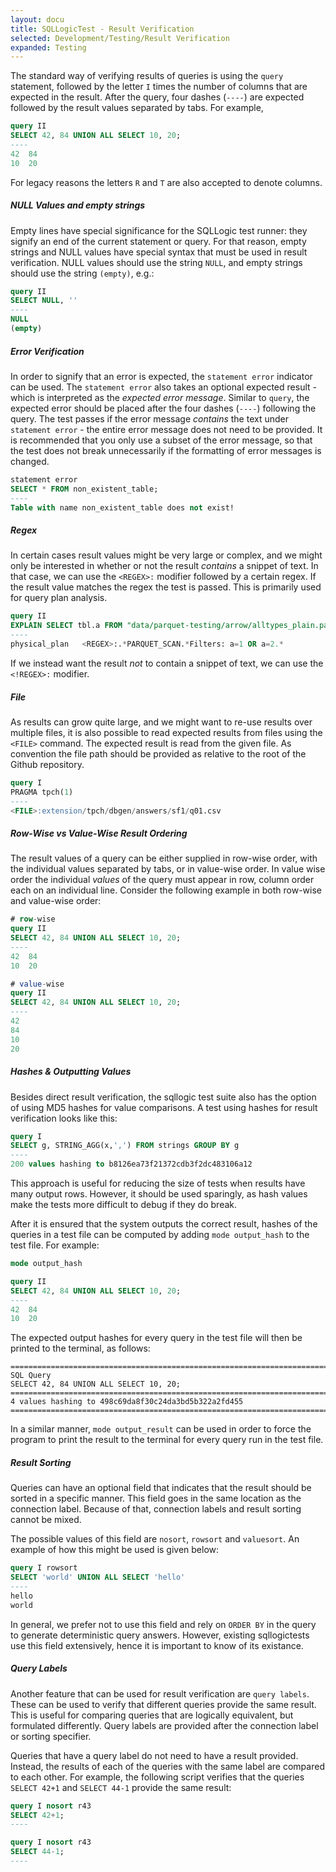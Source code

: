 ```yaml
---
layout: docu
title: SQLLogicTest - Result Verification
selected: Development/Testing/Result Verification
expanded: Testing
---
```


The standard way of verifying results of queries is using the `query` statement, followed by the letter `I` times the number of columns that are expected in the result. After the query, four dashes (`----`) are expected followed by the result values separated by tabs. For example,

```sql
query II
SELECT 42, 84 UNION ALL SELECT 10, 20;
----
42	84
10	20
```

For legacy reasons the letters `R` and `T` are also accepted to denote columns.

##### NULL Values and empty strings
Empty lines have special significance for the SQLLogic test runner: they signify an end of the current statement or query. For that reason, empty strings and NULL values have special syntax that must be used in result verification. NULL values should use the string `NULL`, and empty strings should use the string `(empty)`, e.g.:

```sql
query II
SELECT NULL, ''
----
NULL
(empty)
```

##### Error Verification
In order to signify that an error is expected, the `statement error` indicator can be used. The `statement error` also takes an optional expected result - which is interpreted as the *expected error message*. Similar to `query`, the expected error should be placed after the four dashes (`----`) following the query. The test passes if the error message *contains* the text under `statement error` - the entire error message does not need to be provided. It is recommended that you only use a subset of the error message, so that the test does not break unnecessarily if the formatting of error messages is changed.

```sql
statement error
SELECT * FROM non_existent_table;
----
Table with name non_existent_table does not exist!
```

##### Regex
In certain cases result values might be very large or complex, and we might only be interested in whether or not the result *contains* a snippet of text. In that case, we can use the `<REGEX>:` modifier followed by a certain regex. If the result value matches the regex the test is passed. This is primarily used for query plan analysis.


```sql
query II
EXPLAIN SELECT tbl.a FROM "data/parquet-testing/arrow/alltypes_plain.parquet" tbl(a) WHERE a=1 OR a=2
----
physical_plan	<REGEX>:.*PARQUET_SCAN.*Filters: a=1 OR a=2.*
```

If we instead want the result *not* to contain a snippet of text, we can use the `<!REGEX>:` modifier.

##### File
As results can grow quite large, and we might want to re-use results over multiple files, it is also possible to read expected results from files using the `<FILE>` command. The expected result is read from the given file. As convention the file path should be provided as relative to the root of the Github repository.


```sql
query I
PRAGMA tpch(1)
----
<FILE>:extension/tpch/dbgen/answers/sf1/q01.csv
```

##### Row-Wise vs Value-Wise Result Ordering
The result values of a query can be either supplied in row-wise order, with the individual values separated by tabs, or in value-wise order. In value wise order the individual *values* of the query must appear in row, column order each on an individual line. Consider the following example in both row-wise and value-wise order:

```sql
# row-wise
query II
SELECT 42, 84 UNION ALL SELECT 10, 20;
----
42	84
10	20

# value-wise
query II
SELECT 42, 84 UNION ALL SELECT 10, 20;
----
42
84
10
20
```

##### Hashes & Outputting Values
Besides direct result verification, the sqllogic test suite also has the option of using MD5 hashes for value comparisons. A test using hashes for result verification looks like this:

```sql
query I
SELECT g, STRING_AGG(x,',') FROM strings GROUP BY g
----
200 values hashing to b8126ea73f21372cdb3f2dc483106a12
```

This approach is useful for reducing the size of tests when results have many output rows. However, it should be used sparingly, as hash values make the tests more difficult to debug if they do break.

After it is ensured that the system outputs the correct result, hashes of the queries in a test file can be computed by adding `mode output_hash` to the test file. For example:

```sql
mode output_hash

query II
SELECT 42, 84 UNION ALL SELECT 10, 20;
----
42	84
10	20
```

The expected output hashes for every query in the test file will then be printed to the terminal, as follows:

```command
================================================================================
SQL Query
SELECT 42, 84 UNION ALL SELECT 10, 20;
================================================================================
4 values hashing to 498c69da8f30c24da3bd5b322a2fd455
================================================================================
```

In a similar manner, `mode output_result` can be used in order to force the program to print the result to the terminal for every query run in the test file.

##### Result Sorting
Queries can have an optional field that indicates that the result should be sorted in a specific manner. This field goes in the same location as the connection label. Because of that, connection labels and result sorting cannot be mixed.

The possible values of this field are `nosort`, `rowsort` and `valuesort`. An example of how this might be used is given below:

```sql
query I rowsort
SELECT 'world' UNION ALL SELECT 'hello'
----
hello
world
```

In general, we prefer not to use this field and rely on `ORDER BY` in the query to generate deterministic query answers. However, existing sqllogictests use this field extensively, hence it is important to know of its existance.

##### Query Labels
Another feature that can be used for result verification are `query labels`. These can be used to verify that different queries provide the same result. This is useful for comparing queries that are logically equivalent, but formulated differently. Query labels are provided after the connection label or sorting specifier.

Queries that have a query label do not need to have a result provided. Instead, the results of each of the queries with the same label are compared to each other. For example, the following script verifies that the queries `SELECT 42+1` and `SELECT 44-1` provide the same result:

```sql
query I nosort r43
SELECT 42+1;
----

query I nosort r43
SELECT 44-1;
----
```
